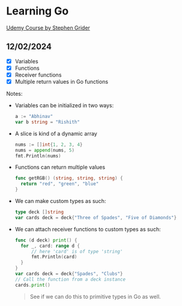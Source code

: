 # Learning Go

[Udemy Course by Stephen Grider](https://www.udemy.com/course/go-the-complete-developers-guide/learn/lecture/7797280#overview)

## 12/02/2024

- [x] Variables
- [x] Functions
- [x] Receiver functions
- [x] Multiple return values in Go functions

Notes:

- Variables can be initialized in two ways:

  ```go
  a := "Abhinav"
  var b string = "Rishith"
  ```

- A slice is kind of a dynamic array

  ```go
  nums := []int{1, 2, 3, 4}
  nums = append(nums, 5)
  fmt.Println(nums)
  ```

- Functions can return multiple values

  ```go
  func getRGB() (string, string, string) {
    return "red", "green", "blue"
  }
  ```

- We can make custom types as such:

  ```go
  type deck []string
  var cards deck = deck{"Three of Spades", "Five of Diamonds"}
  ```

- We can attach receiver functions to custom types as such:

  ```go
  func (d deck) print() {
    for _, card: range d {
        // here 'card' is of type 'string'
        fmt.Println(card)
    }
  }
  var cards deck = deck{"Spades", "Clubs"}
  // Call the function from a deck instance
  cards.print()
  ```

  > See if we can do this to primitive types in Go as well.
